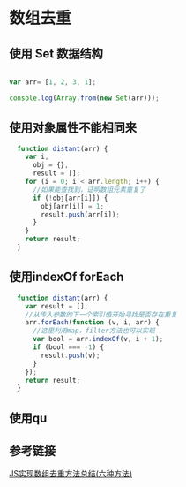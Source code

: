 # 数组去重

## 使用 Set 数据结构
```js

var arr= [1, 2, 3, 1];

console.log(Array.from(new Set(arr)));

```

## 使用对象属性不能相同来
```js
  function distant(arr) {
    var i,
      obj = {},
      result = [];
    for (i = 0; i < arr.length; i++) {
      //如果能查找到，证明数组元素重复了
      if (!obj[arr[i]]) {
        obj[arr[i]] = 1;
        result.push(arr[i]);
      }
    }
    return result;
  }
```

## 使用indexOf forEach

```js
  function distant(arr) {
    var result = [];
    //从传入参数的下一个索引值开始寻找是否存在重复
    arr.forEach(function (v, i, arr) {
      //这里利用map，filter方法也可以实现
      var bool = arr.indexOf(v, i + 1);
      if (bool === -1) {
        result.push(v);
      }
    });
    return result;
  }
```

## 使用qu

## 参考链接
[JS实现数组去重方法总结(六种方法)
](http://www.jb51.net/article/118657.htm)
